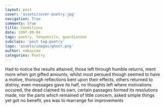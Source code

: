 ```yaml
---
layout: post
cover: 'assets/cover-poetry.jpg'
navigation: True
comments: true
title: Conditions
date: 1997-09-04
tags: poetry, tenpencils, guardianone
subclass: 'post tag-poetry'
logo: 'assets/images/ghost.png'
author: nmbazima
categories: Poetry
---
```

Had to notice the results attained, those left through humble returns, ment more when got gifted amounts, whilst most persued though seemed to have a motive, thorough reflections bent upon their effects, others returned to distroy, even messages gave its half, no thoughts left where motivations occured, the dead claimed its own, certain passages formed its resolutions made, nor the parts which remained of little concern, asked simple things yet got no benefit, yes was to rearrange for improvements